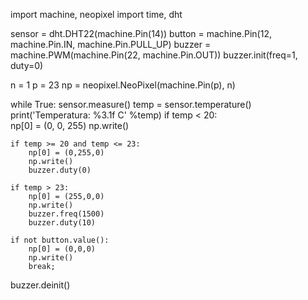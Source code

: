 import machine, neopixel
import time, dht

sensor = dht.DHT22(machine.Pin(14))
button = machine.Pin(12, machine.Pin.IN, machine.Pin.PULL_UP)
buzzer = machine.PWM(machine.Pin(22, machine.Pin.OUT))
buzzer.init(freq=1, duty=0)

n = 1
p = 23
np = neopixel.NeoPixel(machine.Pin(p), n)

while True:
    sensor.measure()
    temp = sensor.temperature()
    print('Temperatura: %3.1f C' %temp)
    if temp < 20:   
        np[0] = (0, 0, 255)
        np.write()

    if temp >= 20 and temp <= 23:
        np[0] = (0,255,0)
        np.write()
        buzzer.duty(0)
        
    if temp > 23:
        np[0] = (255,0,0)
        np.write()
        buzzer.freq(1500)
        buzzer.duty(10)
        
    if not button.value():
        np[0] = (0,0,0)
        np.write()
        break;
    
buzzer.deinit()
